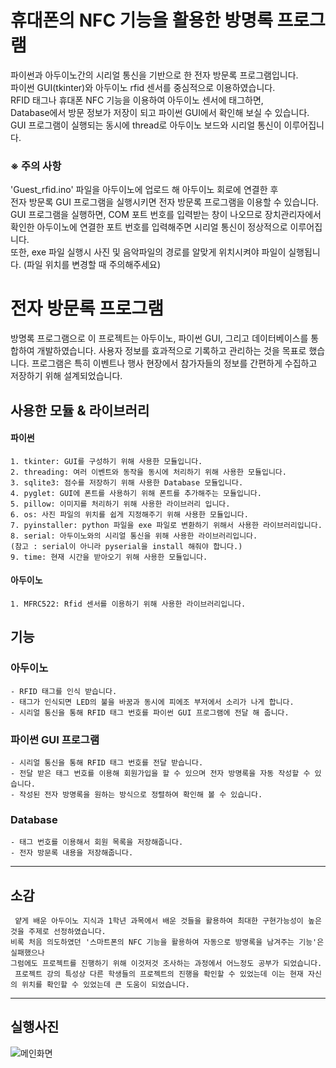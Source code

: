 #   휴대폰의 NFC 기능을 활용한 방명록 프로그램
파이썬과 아두이노간의 시리얼 통신을 기반으로 한 전자 방문록 프로그램입니다.   
파이썬 GUI(tkinter)와 아두이노 rfid 센서를 중심적으로 이용하였습니다.   
RFID 태그나 휴대폰 NFC 기능을 이용하여 아두이노 센서에 태그하면,   
Database에서 방문 정보가 저장이 되고 파이썬 GUI에서 확인해 보실 수 있습니다.   
GUI 프로그램이 실행되는 동시에 thread로 아두이노 보드와 시리얼 통신이 이루어집니다.   
  
### ※ 주의 사항   
'Guest_rfid.ino' 파일을 아두이노에 업로드 해 아두이노 회로에 연결한 후    
전자 방문록 GUI 프로그램을 실행시키면 전자 방문록 프로그램을 이용할 수 있습니다.   
GUI 프로그램을 실행하면, COM 포트 번호를 입력받는 창이 나오므로 
장치관리자에서 확인한 아두이노에 연결한 포트 번호를 입력해주면 시리얼 통신이 정상적으로 이루어집니다.    
또한, exe 파일 실행시 사진 및 음악파일의 경로를 알맞게 위치시켜야 파일이 실행됩니다. (파일 위치를 변경할 때 주의해주세요)   

# 전자 방문록 프로그램
방명록 프로그램으로 이 프로젝트는 아두이노, 파이썬 GUI, 그리고 데이터베이스를 통합하여 개발하였습니다. 
사용자 정보를 효과적으로 기록하고 관리하는 것을 목표로 했습니다. 
프로그램은 특히 이벤트나 행사 현장에서 참가자들의 정보를 간편하게 수집하고 저장하기 위해 설계되었습니다.
## 사용한 모듈 & 라이브러리
#### 파이썬
    1. tkinter: GUI를 구성하기 위해 사용한 모듈입니다.
    2. threading: 여러 이벤트와 동작을 동시에 처리하기 위해 사용한 모듈입니다.
    3. sqlite3: 점수를 저장하기 위해 사용한 Database 모듈입니다.
    4. pyglet: GUI에 폰트를 사용하기 위해 폰트를 추가해주는 모듈입니다.
    5. pillow: 이미지를 처리하기 위해 사용한 라이브러리 입니다.
    6. os: 사진 파일의 위치를 쉽게 지정해주기 위해 사용한 모듈입니다.
    7. pyinstaller: python 파일을 exe 파일로 변환하기 위해서 사용한 라이브러리입니다.
    8. serial: 아두이노와의 시리얼 통신을 위해 사용한 라이브러리입니다.
    (참고 : serial이 아니라 pyserial을 install 해줘야 합니다.)
    9. time: 현재 시간을 받아오기 위해 사용한 모듈입니다.

#### 아두이노
    1. MFRC522: Rfid 센서를 이용하기 위해 사용한 라이브러리입니다.

## 기능   
### 아두이노   
    - RFID 태그를 인식 받습니다.   
    - 태그가 인식되면 LED의 불을 바꿈과 동시에 피에조 부저에서 소리가 나게 합니다.    
    - 시리얼 통신을 통해 RFID 태그 번호를 파이썬 GUI 프로그램에 전달 해 줍니다.   
### 파이썬 GUI 프로그램   
    - 시리얼 통신을 통해 RFID 태그 번호를 전달 받습니다.   
    - 전달 받은 태그 번호를 이용해 회원가입을 할 수 있으며 전자 방명록을 자동 작성할 수 있습니다.   
    - 작성된 전자 방명록을 원하는 방식으로 정렬하여 확인해 볼 수 있습니다.    
### Database
    - 태그 번호를 이용해서 회원 목록을 저장해줍니다.
    - 전자 방문록 내용을 저장해줍니다.
***
## 소감
     얕게 배운 아두이노 지식과 1학년 과목에서 배운 것들을 활용하여 최대한 구현가능성이 높은 것을 주제로 선정하였습니다.
    비록 처음 의도하였던 '스마트폰의 NFC 기능을 활용하여 자동으로 방명록을 남겨주는 기능'은 실패했으나
    그럼에도 프로젝트를 진행하기 위해 이것저것 조사하는 과정에서 어느정도 공부가 되었습니다.
     프로젝트 강의 특성상 다른 학생들의 프로젝트의 진행을 확인할 수 있었는데 이는 현재 자신의 위치를 확인할 수 있었는데 큰 도움이 되었습니다.
***
## 실행사진
![메인화면](https://github.com/2023-CLASS-2-Creative-ENG-Design/9team/assets/96522559/0926022c-a011-44ac-98c8-ea9a196efe07)

